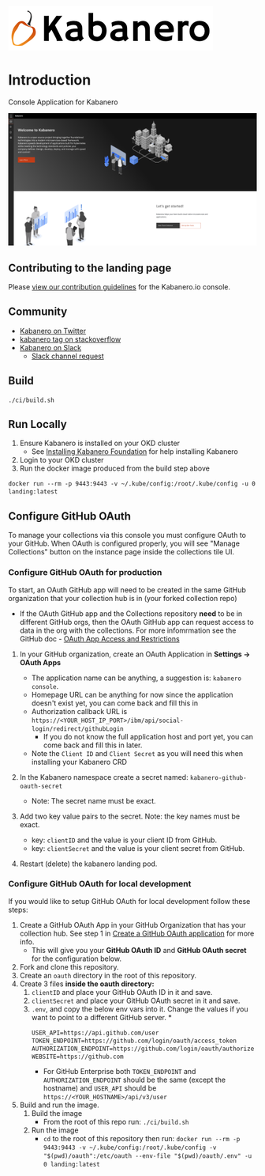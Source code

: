 ![](src/main/content/img/Kabanero_Logo_Hero.png)

# Introduction
Console Application for Kabanero

![](src/main/content/img/kabanero-landing-screenshot-0_4_0.png)

## Contributing to the landing page

Please [view our contribution guidelines](https://github.com/kabanero-io/kabanero-landing/blob/master/CONTRIBUTING.md) for the Kabanero.io console.

## Community
- [Kabanero on Twitter](https://twitter.com/Kabaneroio)
- [kabanero tag on stackoverflow](https://stackoverflow.com/questions/tagged/kabanero)
- [Kabanero on Slack](https://ibm-cloud-tech.slack.com/messages/kabanero)
   - [Slack channel request](https://slack-invite-ibm-cloud-tech.mybluemix.net)

## Build

```
./ci/build.sh
```

## Run Locally
1. Ensure Kabanero is installed on your OKD cluster
   * See [Installing Kabanero Foundation](https://kabanero.io/docs/ref/general/installing-kabanero-foundation.html) for help installing Kabanero
1. Login to your OKD cluster
1. Run the docker image produced from the build step above

```
docker run --rm -p 9443:9443 -v ~/.kube/config:/root/.kube/config -u 0 landing:latest
```

## Configure GitHub OAuth

To manage your collections via this console you must configure OAuth to your GitHub. When OAuth is configured properly, you will see "Manage Collections" button on the instance page inside the collections tile UI.

### Configure GitHub OAuth for production

To start, an OAuth GitHub app will need to be created in the same GitHub organization that your collection hub is in (your forked collection repo)
   * If the OAuth GitHub app and the Collections repository **need** to be in different GitHub orgs, then the OAuth GitHub app can request access to data in the org with the collections. For more infomrmation see the GitHub doc - [OAuth App Access and Restrictions](https://help.github.com/en/github/setting-up-and-managing-organizations-and-teams/about-oauth-app-access-restrictions)

1. In your GitHub organization, create an OAuth Application in **Settings -> OAuth Apps**
   * The application name can be anything, a suggestion is: `kabanero console`.
   * Homepage URL can be anything for now since the application doesn't exist yet, you can come back and fill this in
   * Authorization callback URL is `https://<YOUR_HOST_IP_PORT>/ibm/api/social-login/redirect/githubLogin`
      * If you do not know the full application host and port yet, you can come back and fill this in later.
   * Note the `Client ID` and `Client Secret` as you will need this when installing your Kabanero CRD

1. In the Kabanero namespace create a secret named: `kabanero-github-oauth-secret`
   * Note: The secret name must be exact.

1. Add two key value pairs to the secret. Note: the key names must be exact.
   * key: `clientID` and the value is your client ID from GitHub.
   * key: `clientSecret` and the value is your client secret from GitHub.

1. Restart (delete) the kabanero landing pod.

### Configure GitHub OAuth for local development

If you would like to setup GitHub OAuth for local development follow these steps:

1. Create a GitHub OAuth App in your GitHub Organization that has your collection hub. See step 1 in [Create a GitHub OAuth application](#create-a-github-oauth-application) for more info.
   * This will give you your **GitHub OAuth ID** and **GitHub OAuth secret** for the configuration below.
1. Fork and clone this repository.
1. Create an `oauth` directory in the root of this repository.
1. Create 3 files **inside the oauth directory:**
   1. `clientID` and place your GitHub OAuth ID in it and save.
   1. `clientSecret` and place your GitHub OAuth secret in it and save.
   1. `.env`, and copy the below env vars into it. Change the values if you want to point to a different GitHub server.
      * 
         ```
         USER_API=https://api.github.com/user
         TOKEN_ENDPOINT=https://github.com/login/oauth/access_token
         AUTHORIZATION_ENDPOINT=https://github.com/login/oauth/authorize
         WEBSITE=https://github.com
         ```
      * For GitHub Enterprise both `TOKEN_ENDPOINT` and `AUTHORIZATION_ENDPOINT` should be the same (except the hostname) and `USER_API` should be `https://<YOUR_HOSTNAME>/api/v3/user`
1. Build and run the image.
   1. Build the image
      * From the root of this repo run: `./ci/build.sh`
   1. Run the image
      * `cd` to the root of this repository then run: `docker run --rm -p 9443:9443 -v ~/.kube/config:/root/.kube/config -v "$(pwd)/oauth":/etc/oauth --env-file "$(pwd)/oauth/.env" -u 0 landing:latest`
